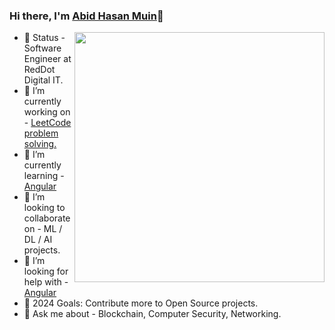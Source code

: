 ### Hi there, I'm [Abid Hasan Muin](https://abidmuin.github.io/)👋
<img align="right" width="400px" src="https://user-images.githubusercontent.com/21988951/98481083-000cbf80-2222-11eb-9b3f-31e4235a009d.gif" >

- 💼 Status - Software Engineer at RedDot Digital IT.
- 🔭 I’m currently working on - [LeetCode problem solving.](https://leetcode.com/problemset/all/)
- 🌱 I’m currently learning - [Angular](https://angular.io/)
- 👯 I’m looking to collaborate on - ML / DL / AI projects.
- 🤔 I’m looking for help with - [Angular](https://angular.io/)
- 🎯 2024 Goals: Contribute more to Open Source projects.
- 💬 Ask me about - Blockchain, Computer Security, Networking.

